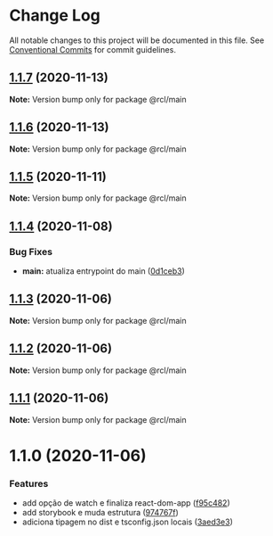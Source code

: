 # Change Log

All notable changes to this project will be documented in this file.
See [Conventional Commits](https://conventionalcommits.org) for commit guidelines.

## [1.1.7](https://github.com/pdrmdrs/react-component-library/compare/@rcl/main@1.1.6...@rcl/main@1.1.7) (2020-11-13)

**Note:** Version bump only for package @rcl/main





## [1.1.6](https://github.com/pdrmdrs/react-component-library/compare/@rcl/main@1.1.5...@rcl/main@1.1.6) (2020-11-13)

**Note:** Version bump only for package @rcl/main





## [1.1.5](https://github.com/pdrmdrs/react-component-library/compare/@rcl/main@1.1.4...@rcl/main@1.1.5) (2020-11-11)

**Note:** Version bump only for package @rcl/main





## [1.1.4](https://github.com/pdrmdrs/react-component-library/compare/@rcl/main@1.1.3...@rcl/main@1.1.4) (2020-11-08)


### Bug Fixes

* **main:** atualiza entrypoint do main ([0d1ceb3](https://github.com/pdrmdrs/react-component-library/commit/0d1ceb38f8bc71def1a36721020fd7ed8b327418))





## [1.1.3](https://github.com/pdrmdrs/react-component-library/compare/@rcl/main@1.1.2...@rcl/main@1.1.3) (2020-11-06)

**Note:** Version bump only for package @rcl/main





## [1.1.2](https://github.com/pdrmdrs/react-component-library/compare/@rcl/main@1.1.1...@rcl/main@1.1.2) (2020-11-06)

**Note:** Version bump only for package @rcl/main





## [1.1.1](https://github.com/pdrmdrs/react-component-library/compare/@rcl/main@1.1.0...@rcl/main@1.1.1) (2020-11-06)

**Note:** Version bump only for package @rcl/main





# 1.1.0 (2020-11-06)


### Features

* add opção de watch e finaliza react-dom-app ([f95c482](https://github.com/pdrmdrs/react-component-library/commit/f95c4825b9997081253e16b2dd96093c266779b8))
* add storybook e muda estrutura ([974767f](https://github.com/pdrmdrs/react-component-library/commit/974767f4b88d2ef3b5a7ebafabcc6376b2736b5e))
* adiciona tipagem no dist e tsconfig.json locais ([3aed3e3](https://github.com/pdrmdrs/react-component-library/commit/3aed3e3de56bfdacd69a77da144bcbe51fca6b24))
